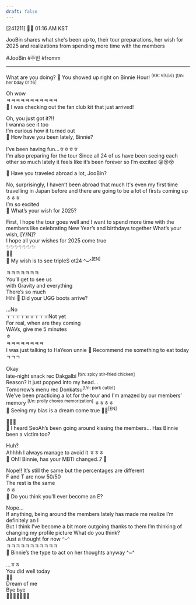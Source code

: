 ```yaml
---
draft: false
---
```

 
[241211] 🐣💭 01:16 AM KST

JooBin shares what she's been up to, their tour preparations, her wish for 2025 and realizations from spending more time with the members

#JooBin #주빈 #fromm
____

What are you doing? 
🫧 You showed up right on Binnie Hour! <sup>(KR: 비니시)</sup> <sup>[t/n: her bday  01:16]</sup>

Oh wow  
ㅋㅋㅋㅋㅋㅋㅋㅋㅋㅋㅋ  
🫧 I was checking out the fan club kit that just arrived!

Oh, you just got it?!!  
I wanna see it too  
I’m curious how it turned out  
🫧 How have you been lately, Binnie?

I’ve been having fun...ㅎㅎㅎㅎ  
I’m also preparing for the tour
Since all 24 of us have been seeing each other so much lately
it feels like it’s been forever
so I’m excited 
😛😚😚

🫧 Have you traveled abroad a lot, JooBin?

No, surprisingly, I haven’t been abroad that much
It's even my first time travelling in Japan before
and there are going to be a lot of firsts coming up
ㅎㅎㅎ  
I’m so excited  
🫧 What’s your wish for 2025?

First, I hope the tour goes well
and I want to spend more time with the members
like celebrating New Year’s and birthdays together
What’s your wish, [Y/N]?  
I hope all your wishes for 2025 come true  
✨✨✨✨✨✨✨  
🤍🤍  
🫧 My wish is to see tripleS ot24 ^~^<sup>[EN]</sup>

ㅋㅋㅋㅋㅋㅋㅋ  
You’ll get to see us  
with Gravity and everything  
There’s so much  
Hihi
🫧 Did your UGG boots arrive?

...No  
ㅜㅜㅜㅜㅠㅠㅜㅜㅜNot yet  
For real, when are they coming  
WAVs, give me 5 minutes  
ㅎ  
ㅋㅋㅋㅋㅋㅋㅋㅋ  
I was just talking to HaYeon unnie
🫧 Recommend me something to eat todayㄱㄱㄱ

Okay  
late-night snack rec
Dakgalbi <sup>[t/n: spicy stir-fried chicken]</sup>  
Reason? 
It just popped into my head...  
Tomorrow’s menu rec
Donkatsu<sup>[t/n: pork cutlet]</sup>  
We’ve been practicing a lot for the tour
and I'm amazed by our members’ memory <sup>[t/n: prolly choreo memorization]</sup>
ㅎㅎㅎㅎ  
🫧 Seeing my bias is a dream come true 🥹🫶<sup>[EN]</sup>

🤍🤍🤍  
🫧 I heard SeoAh’s been going around kissing the members... Has Binnie been a victim too?

Huh?  
Ahhhh 
I always manage to avoid it ㅎㅎㅎ  
🫧 Oh!! Binnie, has your MBTI changed..? 🤔

Nope!! It’s still the same 
but the percentages are different  
F and T are now 50/50  
The rest is the same  
ㅎㅎ  
🫧 Do you think you'll ever become an E?

Nope...  
If anything, being around the members lately has made me realize 
I’m definitely an I  
But I think I’ve become a bit more outgoing thanks to them
I’m thinking of changing my profile picture
What do you think?  
Just a thought for now `^~^`  
ㅋㅋㅋㅋㅋㅋㅋㅋㅋㅋㅋ  
🫧 Binnie’s the type to act on her thoughts anyway ^~^

...ㅎㅎ  
You did well today  
🫶🏻  
Dream of me  
Bye bye  
🤍🤍🤍🤍🤍🤍🤍
